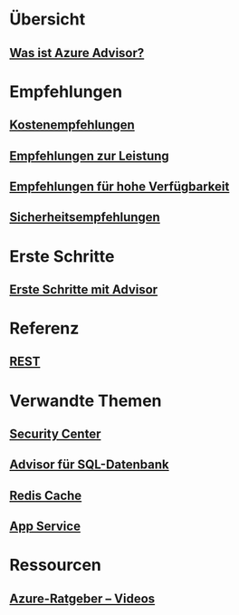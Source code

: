 # Übersicht
## [Was ist Azure Advisor?](advisor-overview.md)

# Empfehlungen
## [Kostenempfehlungen](advisor-cost-recommendations.md)
## [Empfehlungen zur Leistung](advisor-performance-recommendations.md)
## [Empfehlungen für hohe Verfügbarkeit](advisor-high-availability-recommendations.md)
## [Sicherheitsempfehlungen](advisor-security-recommendations.md)

# Erste Schritte
## [Erste Schritte mit Advisor](advisor-get-started.md)

# Referenz
## [REST](https://docs.microsoft.com/rest/api/advisor)

# Verwandte Themen
## [Security Center](https://azure.microsoft.com/services/security-center/)
## [Advisor für SQL-Datenbank](https://azure.microsoft.com/documentation/articles/sql-database-advisor/)
## [Redis Cache](https://azure.microsoft.com/documentation/articles/cache-configure/#redis-cache-advisor)
## [App Service](https://azure.microsoft.com/documentation/articles/app-service-best-practices/)

# Ressourcen
## [Azure-Ratgeber – Videos](https://azure.microsoft.com/en-us/resources/videos/index/?services=advisor)
